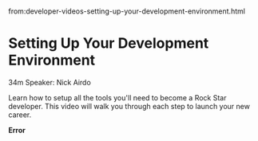 # 
from:developer-videos-setting-up-your-development-environment.html

   

Setting Up Your Development Environment
=======================================

34m Speaker: Nick Airdo

Learn how to setup all the tools you'll need to become a Rock Star developer. This video will walk you through each step to launch your new career.

**Error**